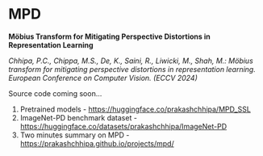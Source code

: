 # MPD
**Möbius Transform for Mitigating Perspective Distortions in Representation Learning**

_Chhipa, P.C., Chippa, M.S., De, K., Saini, R., Liwicki, M., Shah, M.: Möbius transform for mitigating perspective distortions in representation learning. European Conference on Computer Vision. (ECCV 2024)_

Source code coming soon...

1. Pretrained models - https://huggingface.co/prakashchhipa/MPD_SSL
2. ImageNet-PD benchmark dataset - https://huggingface.co/datasets/prakashchhipa/ImageNet-PD
3. Two minutes summary on MPD - https://prakashchhipa.github.io/projects/mpd/






